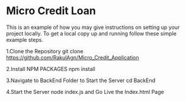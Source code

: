 # Micro Credit Loan
This is an example of how you may give instructions on setting up your project locally. To get a local copy up and running follow these simple example steps.

1.Clone the Repository
        git clone https://github.com/RakulAgn/Micro_Credit_Application

2.Install NPM PACKAGES
    npm install

3.Navigate to BackEnd Folder to Start the Server
    cd BackEnd

4.Start the Server 
    node index.js
and Go Live the Index.html Page
   
